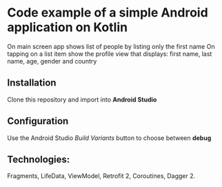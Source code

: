 # Code example of a simple Android application on Kotlin


On main screen app shows list of people by listing only the first name
On tapping on a list item show the profile view that displays: first name, last name, age, gender and country

## Installation
Clone this repository and import into **Android Studio**

## Configuration
Use the Android Studio *Build Variants* button to choose between **debug**

## Technologies:

Fragments,
LifeData,
ViewModel,
Retrofit 2,
Coroutines,
Dagger 2.